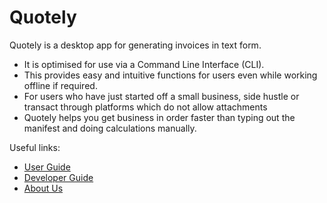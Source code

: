 # Quotely

Quotely is a desktop app for generating invoices in text form.
- It is optimised for use via a Command Line Interface (CLI).
- This provides easy and intuitive functions for users even while working offline if required.
- For users who have just started off a small business, side hustle or transact through platforms which do not allow attachments
- Quotely helps you get business in order faster than typing out the manifest and doing calculations manually.

Useful links:
* [User Guide](UserGuide.md)
* [Developer Guide](DeveloperGuide.md)
* [About Us](AboutUs.md)
